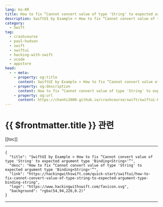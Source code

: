```yaml
---
lang: ko-KR
title: How to fix “Cannot convert value of type 'String' to expected argument type 'Binding<String>'”
description: SwiftUI by Example > How to fix “Cannot convert value of type 'String' to expected argument type 'Binding<String>'”
category:
  - Swift
tag: 
  - crashcourse
  - paul-hudson
  - swift
  - swiftui
  - hacking-with-swift
  - xcode
  - appstore
head:
  - - meta:
    - property: og:title
      content: SwiftUI by Example > How to fix “Cannot convert value of type 'String' to expected argument type 'Binding<String>'”
    - property: og:description
      content: How to fix “Cannot convert value of type 'String' to expected argument type 'Binding<String>'”
    - property: og:url
      content: https://chanhi2000.github.io/crashcourse/swift/swiftui-by-example/25-appendix-a/how-to-fix-cannot-convert-value-of-type-string-to-expected-argument-type-binding-string.html
---
```


# {{ $frontmatter.title }} 관련

[[toc]]

---

```component VPCard
{
  "title": "SwiftUI by Example > How to fix “Cannot convert value of type 'String' to expected argument type 'Binding<String>'”",
  "desc": "How to fix “Cannot convert value of type 'String' to expected argument type 'Binding<String>'”",
  "link": "https://hackingwithswift.com/quick-start/swiftui/how-to-fix-cannot-convert-value-of-type-string-to-expected-argument-type-binding-string",
  "logo": "https://www.hackingwithswift.com/favicon.svg",
  "background": "rgba(54,94,226,0.2)"
}
```

---

<TagLinks />